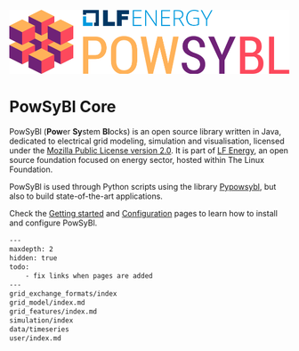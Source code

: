 ![PowSyBl Logo](_static/logos/logo_lfe_powsybl.svg)
# PowSyBl Core

PowSyBl (<b>Pow</b>er <b>Sy</b>stem <b>Bl</b>ocks) is an open source library written in Java,
dedicated to electrical grid modeling, simulation and visualisation, licensed under the [Mozilla Public License version 2.0](https://www.mozilla.org/en-US/MPL/2.0/).
It is part of [LF Energy](https://www.lfenergy.org/), an open source foundation focused on energy sector, hosted within The Linux Foundation.

PowSyBl is used through Python scripts using the library [Pypowsybl](https://powsybl.readthedocs.io/projects/pypowsybl/en/stable/), but also 
to build state-of-the-art applications.

Check the [Getting started](../documentation/user/index.md) and [Configuration](../documentation/user/configuration/index.md) pages to learn how to install and configure PowSyBl.

```{toctree}
---
maxdepth: 2
hidden: true
todo:
    - fix links when pages are added
---
grid_exchange_formats/index
grid_model/index.md
grid_features/index.md
simulation/index
data/timeseries
user/index.md
```

